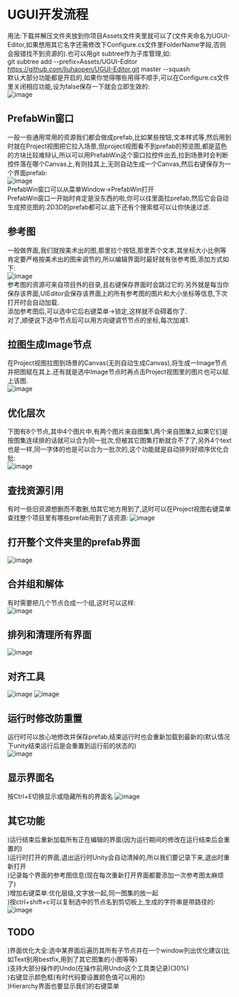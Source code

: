 # UGUI开发流程
用法:下载并解压文件夹放到你项目Assets文件夹里就可以了(文件夹命名为UGUI-Editor,如果想用其它名字还需修改下Configure.cs文件里FolderName字段,否则会报错找不到资源的).也可以用git subtree作为子库管理,如:  
git subtree add --prefix=Assets/UGUI-Editor https://github.com/liuhaopen/UGUI-Editor.git master --squash  
默认大部分功能都是开启的,如果你觉得哪些用得不顺手,可以在Configure.cs文件里关闭相应功能,设为false保存一下就会立即生效的:  
![image](https://github.com/liuhaopen/ReadmeResources/blob/master/UGUI-Editor/configure.png)

## PrefabWin窗口
一般一些通用常用的资源我们都会做成prefab,比如某些按钮,文本样式等,然后用到时就在Project视图把它拉入场景,但project视图看不到prefab的预览图,都是蓝色的方块比较难辩认,所以可以用PrefabWin这个窗口拉控件出去,拉到场景时会判断控件落在哪个Canvas上,有则挂其上,无则自动生成一个Canvas,然后右键保存为一个界面prefab:  
![image](https://github.com/liuhaopen/ReadmeResources/blob/master/UGUI-Editor/prefab_win.gif)  
PrefabWin窗口可以从菜单Window-&gt;PrefabWin打开  
PrefabWin窗口一开始时肯定是没东西的啦,你可以往里面拉prefab,然后它会自动生成预览图的.2D3D的prefab都可以.底下还有个搜索框可以让你快速过滤.  

## 参考图
一般做界面,我们就按美术出的图,那里拉个按钮,那里弄个文本,其坐标大小比例等肯定要严格按美术出的图来调节的,所以编辑界面时最好就有张参考图,添加方式如下:  
![image](https://github.com/liuhaopen/ReadmeResources/blob/master/UGUI-Editor/consult_pic.gif)  
参考图的资源可来自项目外的目录,且右键保存界面时会跳过它的.另外就是每当你保存该界面,UIEditor会保存该界面上的所有参考图的图片和大小坐标等信息,下次打开时会自动加载.  
添加参考图后,可以选中它后右键菜单-&gt;锁定,这样就不会碍着你了.    
对了,顺便说下选中节点后可以用方向键调节节点的坐标,每次加减1.  

## 拉图生成Image节点  
在Project视图拉图到场景的Canvas(无则自动生成Canvas),将生成一Image节点并把图赋在其上.还有就是选中Image节点时再点击Project视图里的图片也可以赋上该图.  
![image](https://github.com/liuhaopen/ReadmeResources/blob/master/UGUI-Editor/drag_pic.gif)

## 优化层次
下图有8个节点,其中4个图片中,有两个图片来自图集1,两个来自图集2,如果它们是按图集连续排的话就可以合为同一批次,但被其它图集打断就合不了了,另外4个text也是一样,同一字体的也是可以合为一批次的,这个功能就是自动排列好顺序优化合批:  
![image](https://github.com/liuhaopen/ReadmeResources/blob/master/UGUI-Editor/optimize_depth_for_batch_draw.gif)  

## 查找资源引用
有时一些旧资源想删而不敢删,怕其它地方用到了,这时可以在Project视图右键菜单查找整个项目里有哪些prefab用到了该资源:
![image](https://github.com/liuhaopen/ReadmeResources/blob/master/UGUI-Editor/find_references.gif)  

## 打开整个文件夹里的prefab界面
![image](https://github.com/liuhaopen/ReadmeResources/blob/master/UGUI-Editor/open_folder.gif)  

## 合并组和解体
有时需要把几个节点合成一个组,这时可以这样:  
![image](https://github.com/liuhaopen/ReadmeResources/blob/master/UGUI-Editor/make_group.gif)  

## 排列和清理所有界面
![image](https://github.com/liuhaopen/ReadmeResources/blob/master/UGUI-Editor/sort_and_clean.gif)

## 对齐工具
![image](https://github.com/liuhaopen/ReadmeResources/blob/master/UGUI-Editor/align_menu.png)
![image](https://github.com/liuhaopen/ReadmeResources/blob/master/UGUI-Editor/align_tool.gif)  

## 运行时修改防重置
运行时可以放心地修改并保存prefab,结束运行时也会重新加载到最新的(默认情况下unity结束运行后是会重置到运行前的状态的)  
![image](https://github.com/liuhaopen/ReadmeResources/blob/master/UGUI-Editor/reload_after_exit.gif)   

## 显示界面名
按Ctrl+E切换显示或隐藏所有的界面名
![image](https://github.com/liuhaopen/ReadmeResources/blob/master/UGUI-Editor/show_layout_name.gif)   

## 其它功能
)运行结束后重新加载所有正在编辑的界面(因为运行期间的修改在运行结束后会重置的)  
)运行时打开的界面,退出运行时Unity会自动清掉的,所以我们要记录下来,退出时重新打开  
)记录每个界面的参考图信息(现在每次重新打开界面都要添加一次参考图太麻烦了)  
)增加右键菜单:优化层级,文字放一起,同一图集的放一起  
)按ctrl+shift+c可以复制选中的节点名到剪切板上,生成的字符串是带路径的:  
![image](https://github.com/liuhaopen/ReadmeResources/blob/master/UGUI-Editor/copy_nodes.png)

## TODO  
)界面优化大全:选中某界面后遍历其所有子节点并在一个window列出优化建议(比如Text别用bestfix,用到了其它图集的小图等等)  
)支持大部分操作的Undo(在操作前用Undo这个工具类记录)(30%)  
)右键显示颜色框(有时代码要设置颜色值可以用的)  
)Hierarchy界面也要显示我们的右键菜单  


